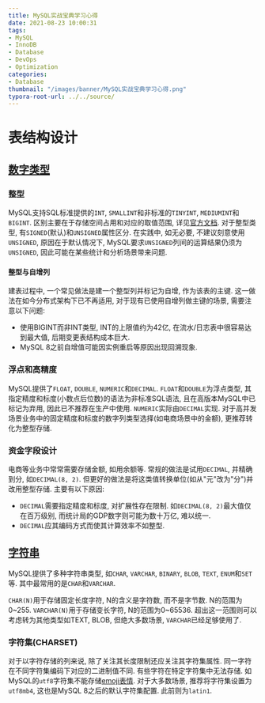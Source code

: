 ```yaml
---
title: MySQL实战宝典学习心得
date: 2021-08-23 10:00:31
tags:
- MySQL
- InnoDB
- Database
- DevOps
- Optimization
categories:
- Database
thumbnail: "/images/banner/MySQL实战宝典学习心得.png"
typora-root-url: ../../source/
---
```


# 表结构设计

## [数字类型](https://dev.mysql.com/doc/refman/8.0/en/numeric-types.html)

### 整型

MySQL支持SQL标准提供的`INT`, `SMALLINT`和非标准的`TINYINT`, `MEDIUMINT`和`BIGINT`. 区别主要在于存储空间占用和对应的取值范围, 详见[官方文档](https://dev.mysql.com/doc/refman/8.0/en/integer-types.html). 对于整型类型, 有`SIGNED`(默认)和`UNSIGNED`属性区分. 在实践中, 如无必要, 不建议刻意使用`UNSIGNED`, 原因在于默认情况下, MySQL要求`UNSIGNED`列间的运算结果仍须为`UNSIGNED`, 因此可能在某些统计和分析场景带来问题.

#### 整型与自增列

建表过程中, 一个常见做法是建一个整型列并标记为自增, 作为该表的主键. 这一做法在如今分布式架构下已不再适用, 对于现有已使用自增列做主键的场景, 需要注意以下问题:

* 使用BIGINT而非INT类型, INT的上限值约为42亿, 在流水/日志表中很容易达到最大值, 后期变更表结构成本巨大.
* MySQL 8之前自增值可能因实例重启等原因出现回溯现象.

### 浮点和高精度

MySQL提供了`FLOAT`, `DOUBLE`, `NUMERIC`和`DECIMAL`. `FLOAT`和`DOUBLE`为浮点类型, 其指定精度和标度(小数点后位数)的语法为非标准SQL语法, 且在高版本MySQL中已标记为弃用, 因此已不推荐在生产中使用. `NUMERIC`实际由`DECIMAL`实现. 对于高并发场景业务中的固定精度和标度的数字列类型选择(如电商场景中的金额), 更推荐转化为整型存储.

### 资金字段设计

电商等业务中常常需要存储金额, 如用余额等. 常规的做法是试用`DECIMAL`, 并精确到分, 如`DECIMAL(8, 2)`. 但更好的做法是将这类值转换单位(如从"元"改为"分")并改用整型存储. 主要有以下原因:

* `DECIMAL`需要指定精度和标度, 对扩展性存在限制. 如`DECIMAL(8, 2)`最大值仅在百万级别, 而统计局的GDP数字则可能为数十万亿, 难以统一.
* `DECIMAL`应其编码方式而使其计算效率不如整型.

## [字符串](https://dev.mysql.com/doc/refman/8.0/en/string-types.html)

MySQL提供了多种字符串类型, 如`CHAR`, `VARCHAR`, `BINARY`, `BLOB`, `TEXT`, `ENUM`和`SET`等. 其中最常用的是`CHAR`和`VARCHAR`.

`CHAR(N)`用于存储固定长度字符, N的含义是字符数, 而不是字节数. N的范围为0~255. `VARCHAR(N)`用于存储变长字符, N的范围为0~65536. 超出这一范围则可以考虑转为其他类型如TEXT, BLOB, 但绝大多数场景, `VARCHAR`已经足够使用了.

### 字符集(CHARSET)

对于以字符存储的列来说, 除了关注其长度限制还应关注其字符集属性. 同一字符在不同字符集编码下对应的二进制值不同. 有些字符在特定字符集中无法存储. 如MySQL的`utf8`字符集不能存储[emoji表情](https://en.wikipedia.org/wiki/Emoji). 对于大多数场景, 推荐将字符集设置为`utf8mb4`, 这也是MySQL 8之后的默认字符集配置. 此前则为`latin1`.